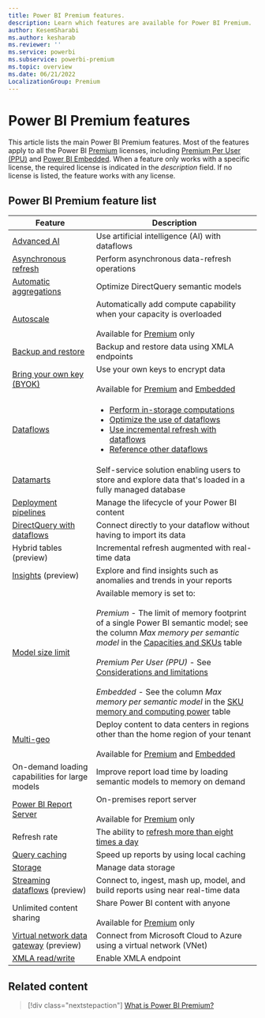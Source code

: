 ```yaml
---
title: Power BI Premium features.
description: Learn which features are available for Power BI Premium.
author: KesemSharabi
ms.author: kesharab
ms.reviewer: ''
ms.service: powerbi
ms.subservice: powerbi-premium
ms.topic: overview
ms.date: 06/21/2022
LocalizationGroup: Premium
---
```


# Power BI Premium features

This article lists the main Power BI Premium features. Most of the features apply to all the Power BI [Premium](service-premium-what-is.md) licenses, including [Premium Per User (PPU)](service-premium-per-user-faq.yml) and [Power BI Embedded](../developer/embedded/embedded-analytics-power-bi.md). When a feature only works with a specific license, the required license is indicated in the *description* field. If no license is listed, the feature works with any license.

## Power BI Premium feature list

|Feature |Description |
|--------|------------|
|[Advanced AI](../transform-model/dataflows/dataflows-machine-learning-integration.md) |Use artificial intelligence (AI) with dataflows |
|[Asynchronous refresh](../connect-data/asynchronous-refresh.md) |Perform asynchronous data-refresh operations |
|[Automatic aggregations](aggregations-auto.md) |Optimize DirectQuery semantic models |
|[Autoscale](service-premium-auto-scale.md) |Automatically add compute capability when your capacity is overloaded</br></br>Available for [Premium](service-premium-what-is.md) only |
|[Backup and restore](service-premium-backup-restore-dataset.md) |Backup and restore data using XMLA endpoints |
|[Bring your own key (BYOK)](service-encryption-byok.md) |Use your own keys to encrypt data</br></br>Available for [Premium](service-premium-what-is.md) and [Embedded](../developer/embedded/embedded-analytics-power-bi.md) |
|[Dataflows](../transform-model/dataflows/dataflows-premium-features.md) |<ul><li>[Perform in-storage computations](../transform-model/dataflows/dataflows-premium-features.md#computed-entities)</li><li>[Optimize the use of dataflows](../transform-model/dataflows/dataflows-premium-features.md#the-enhanced-compute-engine)</li><li>[Use incremental refresh with dataflows](../transform-model/dataflows/dataflows-premium-features.md#incremental-refresh)</li><li>[Reference other dataflows](../transform-model/dataflows/dataflows-premium-features.md#linked-entities)</li></ul> |
|[Datamarts](../transform-model/datamarts/datamarts-overview.md) |Self-service solution enabling users to store and explore data that's loaded in a fully managed database|
|[Deployment pipelines](/fabric/cicd/deployment-pipelines/intro-to-deployment-pipelines) |Manage the lifecycle of your Power BI content |
|[DirectQuery with dataflows](../transform-model/dataflows/dataflows-premium-features.md#use-directquery-with-dataflows-in-power-bi) |Connect directly to your dataflow without having to import its data |
|Hybrid tables (preview) |Incremental refresh augmented with real-time data |
|[Insights](../create-reports/insights.md) (preview) |Explore and find insights such as anomalies and trends in your reports |
|[Model size limit](service-premium-what-is.md#semantic-model-sku-limitation) |Available memory is set to:</br></br>*Premium* - The limit of memory footprint of a single Power BI semantic model; see the column *Max memory per semantic model* in the [Capacities and SKUs](service-premium-what-is.md#capacities-and-skus) table</br></br>*Premium Per User (PPU)* - See [Considerations and limitations](service-premium-per-user-faq.yml#considerations-and-limitations)</br></br>*Embedded* - See the column *Max memory per semantic model* in the [SKU memory and computing power](../developer/embedded/embedded-capacity.md#sku-computing-power) table|
|[Multi-geo](../admin/service-admin-premium-multi-geo.md) |Deploy content to data centers in regions other than the home region of your tenant</br></br>Available for [Premium](service-premium-what-is.md) and [Embedded](../developer/embedded/embedded-analytics-power-bi.md)  |
|On-demand loading capabilities for large models |Improve report load time by loading semantic models to memory on demand |
|[Power BI Report Server](./../report-server/get-started.md) |On-premises report server</br></br>Available for [Premium](service-premium-what-is.md) only |
|Refresh rate |The ability to [refresh more than eight times a day](../connect-data/refresh-data.md#data-refresh)|
|[Query caching](../connect-data/power-bi-query-caching.md) |Speed up reports by using local caching |
|[Storage](../admin/service-admin-manage-your-data-storage-in-power-bi.md) |Manage data storage |
|[Streaming dataflows](./../transform-model/dataflows/dataflows-streaming.md) (preview) |Connect to, ingest, mash up, model, and build reports using near real-time data |
|Unlimited content sharing |Share Power BI content with anyone</br></br>Available for [Premium](service-premium-what-is.md) only |
|[Virtual network data gateway](/data-integration/vnet/overview) (preview) | Connect from Microsoft Cloud to Azure using a virtual network (VNet) |
|[XMLA read/write](service-premium-connect-tools.md) |Enable XMLA endpoint |

## Related content

> [!div class="nextstepaction"]
> [What is Power BI Premium?](service-premium-what-is.md)
